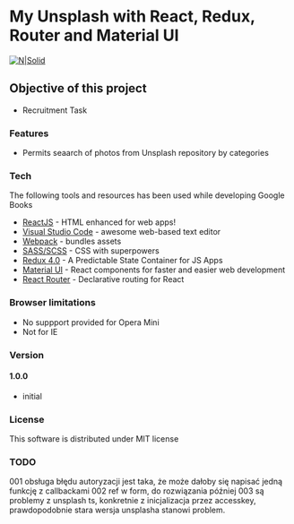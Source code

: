 # My Unsplash with React, Redux, Router and Material UI

[![N|Solid](https://cldup.com/dTxpPi9lDf.thumb.png)](https://nodesource.com/products/nsolid)

## Objective of this project

- Recruitment Task

### Features

- Permits seaarch of photos from Unsplash repository by categories

### Tech

The following tools and resources has been used while developing Google Books

- [ReactJS](https://reactjs.org/) - HTML enhanced for web apps!
- [Visual Studio Code](https://code.visualstudio.com/) - awesome web-based text editor
- [Webpack](https://webpack.js.org/) - bundles assets
- [SASS/SCSS](https://sass-lang.com/) - CSS with superpowers
- [Redux 4.0](https://redux.js.org/) - A Predictable State Container for JS Apps
- [Material UI](https://material-ui.com/) - React components for faster and easier web development
- [React Router](https://courses.reacttraining.com/p/react-router-5) - Declarative routing for React

### Browser limitations

- No suppport provided for Opera Mini
- Not for IE

### Version

#### 1.0.0

- initial

### License

This software is distributed under MIT license

### TODO

001 obsługa błędu autoryzacji jest taka, że może dałoby się napisać jedną funkcję z callbackami
002 ref w form, do rozwiązania później
003 są problemy z unsplash ts, konkretnie z inicjalizacja przez accesskey, prawdopodobnie stara wersja unsplasha stanowi problem.
